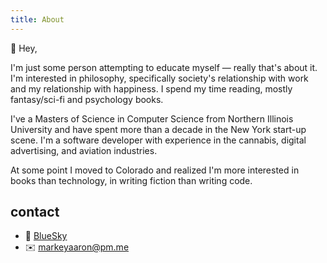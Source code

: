 ```yaml
---
title: About
---
```


👋 Hey,

I'm just some person attempting to educate myself — really that's about it. I'm interested in philosophy, specifically
society's relationship with work and my relationship with happiness. I spend my time reading, mostly
fantasy/sci-fi and psychology books.

I've a Masters of Science in Computer Science from Northern Illinois University and have spent more than a decade in
the New York start-up scene. I'm a software developer with experience in the cannabis, digital advertising, and
aviation industries.

At some point I moved to Colorado and realized I'm more interested in books than technology, in writing fiction than
writing code.

## contact

- 🦋 [BlueSky](https://bsky.app/profile/aaronmarkey.com)
- ✉️ <markeyaaron@pm.me>
